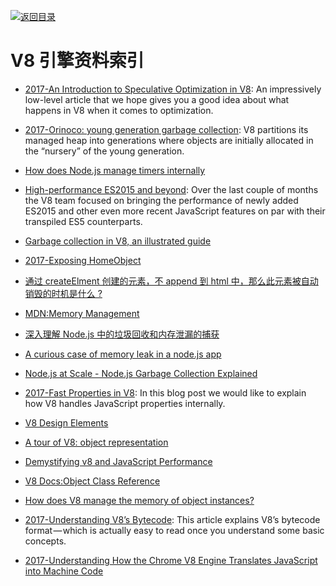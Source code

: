 [![返回目录](https://parg.co/UGo)](https://parg.co/b4z) 
 
# V8 引擎资料索引

* [2017-An Introduction to Speculative Optimization in V8](https://parg.co/Uuv): An impressively low-level article that we hope gives you a good idea about what happens in V8 when it comes to optimization.

- [2017-Orinoco: young generation garbage collection](https://parg.co/UpK): V8 partitions its managed heap into generations where objects are initially allocated in the “nursery” of the young generation.

- [How does Node.js manage timers internally](https://asafdav2.github.io/2017/node-js-timers/)

- [High-performance ES2015 and beyond](http://6me.us/2dRAT4): Over the last couple of months the V8 team focused on bringing the performance of newly added ES2015 and other even more recent JavaScript features on par with their transpiled ES5 counterparts.

- [Garbage collection in V8, an illustrated guide](https://parg.co/bQG)

- [2017-Exposing HomeObject](https://hackernoon.com/exposing-homeobject-e61061cbfe17#.e9vdk64zd)

- [通过 createElment 创建的元素，不 append 到 html 中，那么此元素被自动销毁的时机是什么 ?](https://www.zhihu.com/question/53232730/answer/139102636)

- [MDN:Memory Management](https://developer.mozilla.org/en-US/docs/Web/JavaScript/Memory_Management)

* [深入理解 Node.js 中的垃圾回收和内存泄漏的捕获](http://wwsun.github.io/posts/understanding-nodejs-gc.html)

* [A curious case of memory leak in a node.js app](https://www.future-processing.pl/blog/a-curious-case-of-memory-leak-in-a-node-js-app/)

- [Node.js at Scale - Node.js Garbage Collection Explained](https://blog.risingstack.com/node-js-at-scale-node-js-garbage-collection/)

* [2017-Fast Properties in V8](https://parg.co/b70): In this blog post we would like to explain how V8 handles JavaScript properties internally.

- [V8 Design Elements](https://github.com/v8/v8/wiki/Design%20Elements)

- [A tour of V8: object representation](http://www.jayconrod.com/posts/52/a-tour-of-v8-object-representation)

- [Demystifying v8 and JavaScript Performance](http://thlorenz.com/talks/demystifying-v8/talk.pdf)

- [V8 Docs:Object Class Reference](https://v8docs.nodesource.com/node-7.2/db/d85/classv8_1_1_object.html)

- [How does V8 manage the memory of object instances?](http://stackoverflow.com/questions/7413168/how-does-v8-manage-the-memory-of-object-instances)

- [2017-Understanding V8’s Bytecode](https://parg.co/bzQ): This article explains V8’s bytecode format — which is actually easy to read once you understand some basic concepts.

- [2017-Understanding How the Chrome V8 Engine Translates JavaScript into Machine Code](https://parg.co/Utm)
